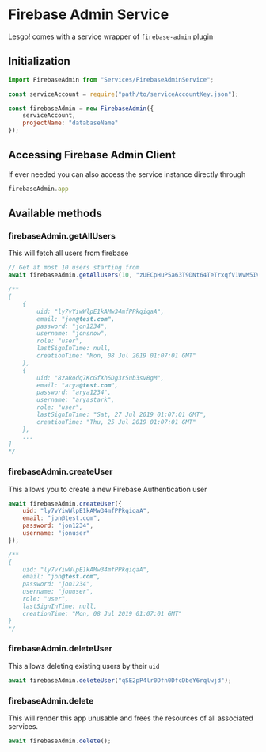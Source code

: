 # Firebase Admin Service

Lesgo! comes with a service wrapper of `firebase-admin` plugin

## Initialization

```js
import FirebaseAdmin from "Services/FirebaseAdminService";

const serviceAccount = require("path/to/serviceAccountKey.json");

const firebaseAdmin = new FirebaseAdmin({
	serviceAccount,
	projectName: "databaseName"
});
```

## Accessing Firebase Admin Client

If ever needed you can also access the service instance directly through

```js
firebaseAdmin.app
```

## Available methods

### firebaseAdmin.getAllUsers

This will fetch all users from firebase

```js
// Get at most 10 users starting from 
await firebaseAdmin.getAllUsers(10, "zUECpHuP5a63T9DNt64TeTrxqfV1WvM5IVe8cYZ9E9tSbhFOrw3QK2VPXJiLiYZo4dne5naMKnPPPYrUkUaYaJgPzfaV0gVj0EEdkiJvsdlreEShuogIs4zbdlLtqPQ8");

/**
[
	{
		uid: "ly7vYiwWlpE1kAMw34mfPPkqiqaA",
		email: "jon@test.com",
		password: "jon1234",
		username: "jonsnow",
		role: "user",
		lastSignInTime: null,
		creationTime: "Mon, 08 Jul 2019 01:07:01 GMT"
	},
	{
		uid: "8zaRodq7KcGfXh6Dg3r5ub3svBgM",
		email: "arya@test.com",
		password: "arya1234",
		username: "aryastark",
		role: "user",
		lastSignInTime: "Sat, 27 Jul 2019 01:07:01 GMT",
		creationTime: "Thu, 25 Jul 2019 01:07:01 GMT"
	},
	...
]
*/
```

### firebaseAdmin.createUser

This allows you to create a new Firebase Authentication user

```js
await firebaseAdmin.createUser({
	uid: "ly7vYiwWlpE1kAMw34mfPPkqiqaA",
	email: "jon@test.com",
	password: "jon1234",
	username: "jonuser"
});

/**
{
	uid: "ly7vYiwWlpE1kAMw34mfPPkqiqaA",
	email: "jon@test.com",
	password: "jon1234",
	username: "jonuser",
	role: "user",
	lastSignInTime: null,
	creationTime: "Mon, 08 Jul 2019 01:07:01 GMT"
}
*/
```

### firebaseAdmin.deleteUser

This allows deleting existing users by their `uid`

```js
await firebaseAdmin.deleteUser("qSE2pP4lr0Dfn0DfcDbeY6rqlwjd");
```

### firebaseAdmin.delete

This will render this app unusable and frees the resources of all associated services.

```js
await firebaseAdmin.delete();
```

